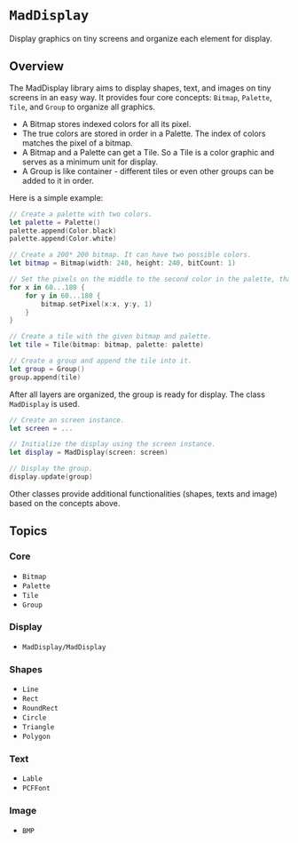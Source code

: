 # ``MadDisplay``

Display graphics on tiny screens and organize each element for display.

## Overview

The MadDisplay library aims to display shapes, text, and images on tiny screens in an easy way. It provides four core concepts: ``Bitmap``, ``Palette``, ``Tile``, and ``Group`` to organize all graphics. 

* A Bitmap stores indexed colors for all its pixel. 
* The true colors are stored in order in a Palette. The index of colors matches the pixel of a bitmap.
* A Bitmap and a Palette can get a Tile. So a Tile is a color graphic and serves as a minimum unit for display. 
* A Group is like container - different tiles or even other groups can be added to it in order. 

Here is a simple example:

```swift
// Create a palette with two colors.
let palette = Palette()
palette.append(Color.black)
palette.append(Color.white)

// Create a 200* 200 bitmap. It can have two possible colors.
let bitmap = Bitmap(width: 240, height: 240, bitCount: 1)

// Set the pixels on the middle to the second color in the palette, that is, white.
for x in 60...180 {
    for y in 60...180 {
        bitmap.setPixel(x:x, y:y, 1)
    }
}

// Create a tile with the given bitmap and palette.
let tile = Tile(bitmap: bitmap, palette: palette)

// Create a group and append the tile into it.
let group = Group()
group.append(tile)
```

After all layers are organized, the group is ready for display. The class ``MadDisplay`` is used.

```swift
// Create an screen instance.
let screen = ...

// Initialize the display using the screen instance.
let display = MadDisplay(screen: screen)

// Display the group.
display.update(group)
```

Other classes provide additional functionalities (shapes, texts and image) based on the concepts above. 

## Topics

### Core

- ``Bitmap``
- ``Palette``
- ``Tile``
- ``Group``

### Display

- ``MadDisplay/MadDisplay``

### Shapes

- ``Line``
- ``Rect``
- ``RoundRect``
- ``Circle``
- ``Triangle``
- ``Polygon``

### Text

- ``Lable``
- ``PCFFont``


### Image

- ``BMP``
